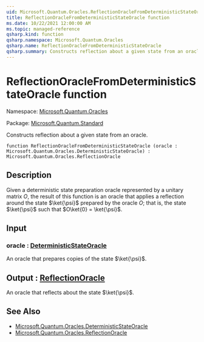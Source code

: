 ```yaml
---
uid: Microsoft.Quantum.Oracles.ReflectionOracleFromDeterministicStateOracle
title: ReflectionOracleFromDeterministicStateOracle function
ms.date: 10/22/2021 12:00:00 AM
ms.topic: managed-reference
qsharp.kind: function
qsharp.namespace: Microsoft.Quantum.Oracles
qsharp.name: ReflectionOracleFromDeterministicStateOracle
qsharp.summary: Constructs reflection about a given state from an oracle.
---
```


# ReflectionOracleFromDeterministicStateOracle function

Namespace: [Microsoft.Quantum.Oracles](xref:Microsoft.Quantum.Oracles)

Package: [Microsoft.Quantum.Standard](https://nuget.org/packages/Microsoft.Quantum.Standard)


Constructs reflection about a given state from an oracle.

```qsharp
function ReflectionOracleFromDeterministicStateOracle (oracle : Microsoft.Quantum.Oracles.DeterministicStateOracle) : Microsoft.Quantum.Oracles.ReflectionOracle
```


## Description

Given a deterministic state preparation oracle represented by a unitarymatrix $O$,the result of this function is an oracle that applies a reflectionaround the state $\ket{\psi}$ prepared by the oracle $O$; that is,the state $\ket{\psi}$ such that $O\ket{0} = \ket{\psi}$.

## Input

### oracle : [DeterministicStateOracle](xref:Microsoft.Quantum.Oracles.DeterministicStateOracle)

An oracle that prepares copies of the state $\ket{\psi}$.



## Output : [ReflectionOracle](xref:Microsoft.Quantum.Oracles.ReflectionOracle)

An oracle that reflects about the state $\ket{\psi}$.

## See Also

- [Microsoft.Quantum.Oracles.DeterministicStateOracle](xref:Microsoft.Quantum.Oracles.DeterministicStateOracle)
- [Microsoft.Quantum.Oracles.ReflectionOracle](xref:Microsoft.Quantum.Oracles.ReflectionOracle)